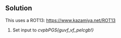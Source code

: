 ## Solution
This uses a ROT13: https://www.kazamiya.net/ROT13

1. Set input to _cvpbPGS{guvf_vf_pelcgb!}_
